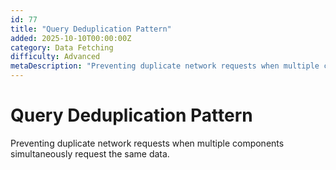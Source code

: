 ```yaml
---
id: 77
title: "Query Deduplication Pattern"
added: 2025-10-10T00:00:00Z
category: Data Fetching
difficulty: Advanced
metaDescription: "Preventing duplicate network requests when multiple components simultaneously request the same data."
---
```


# Query Deduplication Pattern

Preventing duplicate network requests when multiple components simultaneously request the same data.

